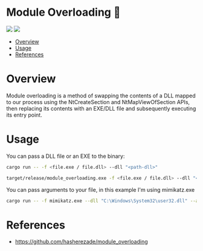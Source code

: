 # Module Overloading 🦀

<p align="left">
	<a href="https://www.rust-lang.org/"><img src="https://img.shields.io/badge/made%20with-Rust-red"></a>
	<a href="#"><img src="https://img.shields.io/badge/platform-windows-blueviolet"></a>
</p>

- [Overview](#overview)
- [Usage](#usage)
- [References](#references)

# Overview

Module overloading is a method of swapping the contents of a DLL mapped to our process using the NtCreateSection and NtMapViewOfSection APIs, then replacing its contents with an EXE/DLL file and subsequently executing its entry point.

# Usage 

You can pass a DLL file or an EXE to the binary:
```sh
cargo run -- -f <file.exe / file.dll> --dll "<path-dll>"
```
```sh
target/release/module_overloading.exe -f <file.exe / file.dll> --dll "<path-dll>"
```

You can pass arguments to your file, in this example I'm using mimikatz.exe
```sh
cargo run -- -f mimikatz.exe --dll "C:\Windows\System32\user32.dll" --args "coffee exit"
```

# References

* https://github.com/hasherezade/module_overloading